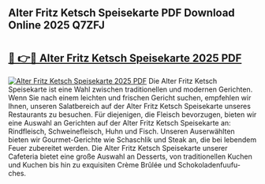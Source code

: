 ## Alter Fritz Ketsch Speisekarte PDF Download Online 2025 Q7ZFJ

# <h2><a href="http://gccnob.nevu.top/?p=Alter+Fritz+Ketsch+Speisekarte">🔗 👉🔴 Alter Fritz Ketsch Speisekarte 2025 PDF</a></h2>

[![Alter Fritz Ketsch Speisekarte 2025 PDF](https://i.imgur.com/dBaPXMq.png)](http://gccnob.nevu.top/?p=Alter+Fritz+Ketsch+Speisekarte)
Die Alter Fritz Ketsch Speisekarte ist eine Wahl zwischen traditionellen und modernen Gerichten. Wenn Sie nach einem leichten und frischen Gericht suchen, empfehlen wir Ihnen, unseren Salatbereich auf der Alter Fritz Ketsch Speisekarte unseres Restaurants zu besuchen. Für diejenigen, die Fleisch bevorzugen, bieten wir eine Auswahl an Gerichten auf der Alter Fritz Ketsch Speisekarte an: Rindfleisch, Schweinefleisch, Huhn und Fisch. Unseren Auserwählten bieten wir Gourmet-Gerichte wie Schaschlik und Steak an, die bei lebendem Feuer zubereitet werden. Die Alter Fritz Ketsch Speisekarte unserer Cafeteria bietet eine große Auswahl an Desserts, von traditionellen Kuchen und Kuchen bis hin zu exquisiten Crème Brûlée und Schokoladenfuufu-ches.
